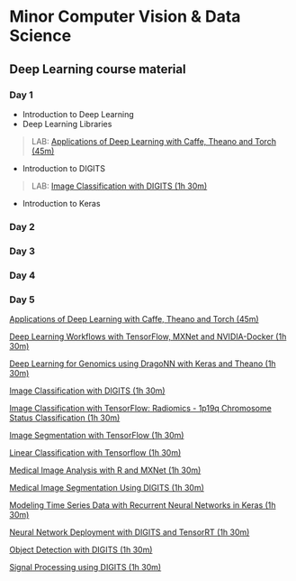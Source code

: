 # Minor Computer Vision & Data Science## Deep Learning course material### Day 1* Introduction to Deep Learning* Deep Learning Libraries> LAB: [Applications of Deep Learning with Caffe, Theano and Torch (45m)](https://spl-nvlabs.qwiklab.com/focuses/223)* Introduction to DIGITS> LAB: [Image Classification with DIGITS (1h 30m)](https://spl-nvlabs.qwiklab.com/focuses/1579)* Introduction to Keras### Day 2### Day 3### Day 4### Day 5[Applications of Deep Learning with Caffe, Theano and Torch (45m)](https://spl-nvlabs.qwiklab.com/focuses/223)[Deep Learning Workflows with TensorFlow, MXNet and NVIDIA-Docker (1h 30m)](https://spl-nvlabs.qwiklab.com/focuses/219)[Deep Learning for Genomics using DragoNN with Keras and Theano (1h 30m)](https://spl-nvlabs.qwiklab.com/focuses/3046)[Image Classification with DIGITS (1h 30m)](https://spl-nvlabs.qwiklab.com/focuses/1579)[Image Classification with TensorFlow: Radiomics - 1p19q Chromosome Status Classification (1h 30m)](https://spl-nvlabs.qwiklab.com/focuses/3044)[Image Segmentation with TensorFlow (1h 30m)](https://spl-nvlabs.qwiklab.com/focuses/2193)[Linear Classification with Tensorflow (1h 30m)](https://spl-nvlabs.qwiklab.com/focuses/3045)[Medical Image Analysis with R and MXNet (1h 30m)](https://spl-nvlabs.qwiklab.com/focuses/2793)[Medical Image Segmentation Using DIGITS (1h 30m)](https://spl-nvlabs.qwiklab.com/focuses/2794)[Modeling Time Series Data with Recurrent Neural Networks in Keras (1h 30m)](https://spl-nvlabs.qwiklab.com/focuses/3043)[Neural Network Deployment with DIGITS and TensorRT (1h 30m)](https://spl-nvlabs.qwiklab.com/focuses/1207)[Object Detection with DIGITS (1h 30m)](https://spl-nvlabs.qwiklab.com/focuses/1204)[Signal Processing using DIGITS (1h 30m)](https://spl-nvlabs.qwiklab.com/focuses/1578)